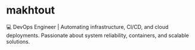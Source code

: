 # makhtout
💻 DevOps Engineer | Automating infrastructure, CI/CD, and cloud deployments. Passionate about system reliability, containers, and scalable solutions.
